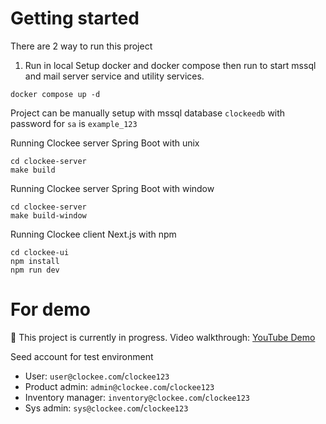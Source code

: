 
# Getting started

There are 2 way to run this project 
1. Run in local 
Setup docker and docker compose then run to start mssql and mail server service and utility services. 
```
docker compose up -d 
```
Project can be manually setup with mssql database `clockeedb` with password for `sa` is `example_123`


Running Clockee server Spring Boot with unix 
```
cd clockee-server 
make build
```
Running Clockee server Spring Boot with window 
```
cd clockee-server 
make build-window 
```

Running Clockee client Next.js with npm 
``` 
cd clockee-ui
npm install 
npm run dev 
```
# For demo 
🚧 This project is currently in progress. Video walkthrough: [YouTube Demo](https://www.youtube.com/watch?v=4C7IJjjg0o0&list=PL6XbmwursK7Zlu8Vv41GYQTuETwrh30zr&index=1)

Seed account for test environment 
- User: `user@clockee.com`/`clockee123`
- Product admin: `admin@clockee.com`/`clockee123`
- Inventory manager: `inventory@clockee.com`/`clockee123`
- Sys admin: `sys@clockee.com`/`clockee123`
